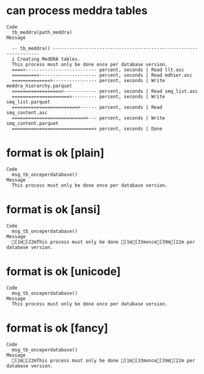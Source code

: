 # can process meddra tables

    Code
      tb_meddra(path_meddra)
    Message
      
      -- tb_meddra() -----------------------------------------------------------------
      i Creating MedDRA tables.
      This process must only be done once per database version.
      ====>-------------------------- percent, seconds | Read llt.asc 
      =========>--------------------- percent, seconds | Read mdhier.asc 
      ==============>---------------- percent, seconds | Write meddra_hierarchy.parquet 
      ==================>------------ percent, seconds | Read smq_list.asc 
      =====================>--------- percent, seconds | Write smq_list.parquet 
      ========================>------ percent, seconds | Read smq_content.asc 
      ===========================>--- percent, seconds | Write smq_content.parquet 
      ==============================> percent, seconds | Done 
      

# format is ok [plain]

    Code
      msg_tb_onceperdatabase()
    Message
      This process must only be done once per database version.

# format is ok [ansi]

    Code
      msg_tb_onceperdatabase()
    Message
      [1m[22mThis process must only be done [1m[33monce[39m[22m per database version.

# format is ok [unicode]

    Code
      msg_tb_onceperdatabase()
    Message
      This process must only be done once per database version.

# format is ok [fancy]

    Code
      msg_tb_onceperdatabase()
    Message
      [1m[22mThis process must only be done [1m[33monce[39m[22m per database version.

